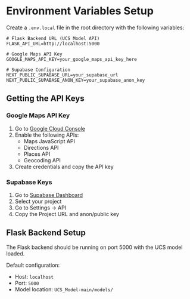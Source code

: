 # Environment Variables Setup

Create a `.env.local` file in the root directory with the following variables:

```env
# Flask Backend URL (UCS Model API)
FLASK_API_URL=http://localhost:5000

# Google Maps API Key
GOOGLE_MAPS_API_KEY=your_google_maps_api_key_here

# Supabase Configuration
NEXT_PUBLIC_SUPABASE_URL=your_supabase_url
NEXT_PUBLIC_SUPABASE_ANON_KEY=your_supabase_anon_key
```

## Getting the API Keys

### Google Maps API Key
1. Go to [Google Cloud Console](https://console.cloud.google.com/)
2. Enable the following APIs:
   - Maps JavaScript API
   - Directions API
   - Places API
   - Geocoding API
3. Create credentials and copy the API key

### Supabase Keys
1. Go to [Supabase Dashboard](https://app.supabase.com/)
2. Select your project
3. Go to Settings → API
4. Copy the Project URL and anon/public key

## Flask Backend Setup

The Flask backend should be running on port 5000 with the UCS model loaded.

Default configuration:
- Host: `localhost`
- Port: `5000`
- Model location: `UCS_Model-main/models/`
